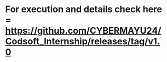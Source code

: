 # For execution and details check here = https://github.com/CYBERMAYU24/Codsoft_Internship/releases/tag/v1.0
